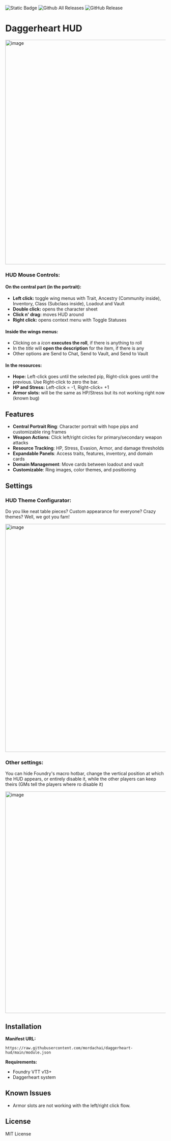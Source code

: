 ![Static Badge](https://img.shields.io/badge/Foundry_VTT-13-red?style=for-the-badge) ![Github All Releases](https://img.shields.io/github/downloads/mordachai/daggerheart-hud/total.svg?style=for-the-badge) ![GitHub Release](https://img.shields.io/github/v/release/mordachai/daggerheart-hud?display_name=release&style=for-the-badge&label=Current%20version)

# Daggerheart HUD

<img width="1220" height="706" alt="image" src="https://github.com/user-attachments/assets/9c685e9b-39bb-4d2e-a282-ea7ff6af866f" />

### HUD Mouse Controls:

#### On the central part (in the portrait):

- **Left click:** toggle wing menus with Trait, Ancestry (Community inside), Inventory, Class (Subclass inside), Loadout and Vault
- **Double click:** opens the character sheet
- **Click n' drag:** moves HUD around
- **Right click:** opens context menu with Toggle Statuses

#### Inside the wings menus:

- Clicking on a _icon_ **executes the roll**, if there is anything to roll
- In the _title_ will **open the description** for the item, if there is any
- Other options are Send to Chat, Send to Vault, and Send to Vault

#### In the resources:

- **Hope:** Left-click goes until the selected pip, Right-click goes until the previous. Use Right-click to zero the bar.
- **HP and Stress:** Left-click = -1, Right-click= +1
- **Armor slots:** will be the same as HP/Stress but its not working right now (known bug)

## Features

- **Central Portrait Ring**: Character portrait with hope pips and customizable ring frames
- **Weapon Actions**: Click left/right circles for primary/secondary weapon attacks
- **Resource Tracking**: HP, Stress, Evasion, Armor, and damage thresholds
- **Expandable Panels**: Access traits, features, inventory, and domain cards
- **Domain Management**: Move cards between loadout and vault
- **Customizable**: Ring images, color themes, and positioning

## Settings

### HUD Theme Configurator:
Do you like neat table pieces? Custom appearance for everyone? Crazy themes? Well, we got you fam!

<img width="872" height="717" alt="image" src="https://github.com/user-attachments/assets/29d1bbe4-bd92-49a3-8b13-cb1c5a45228a" />

### Other settings:
You can hide Foundry's macro hotbar, change the vertical position at which the HUD appears, or entirely disable it, while the other players can keep theirs (GMs tell the players where ro disable it)

<img width="798" height="697" alt="image" src="https://github.com/user-attachments/assets/6bb65944-7452-4212-ae23-de4db51c8f02" />

## Installation

**Manifest URL:**
```
https://raw.githubusercontent.com/mordachai/daggerheart-hud/main/module.json
```

**Requirements:**
- Foundry VTT v13+
- Daggerheart system

## Known Issues
- Armor slots are not working with the left/right click flow.

## License

MIT License
